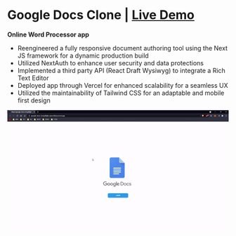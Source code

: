 # Google Docs Clone | [Live Demo](https://google-docs-2cmyd0g6c-jasonrillera.vercel.app/)

**Online Word Processor app**

- Reengineered a fully responsive document authoring tool using the Next JS framework for a dynamic production build
- Utilized NextAuth to enhance user security and data protections
- Implemented a third party API (React Draft Wysiwyg) to integrate a Rich Text Editor
- Deployed app through Vercel for enhanced scalability for a seamless UX
- Utilized the maintainability of Tailwind CSS for an adaptable and mobile first design

![Google Docs Medium Gif](GoogleDocsGif.gif)

<!-- ## [Live Demo](https://google-docs-2cmyd0g6c-jasonrillera.vercel.app/) -->
